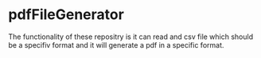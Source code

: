 # pdfFileGenerator
The functionality of these repositry is it can read and csv file which should be a specifiv format and it will generate a pdf in a specific format.
